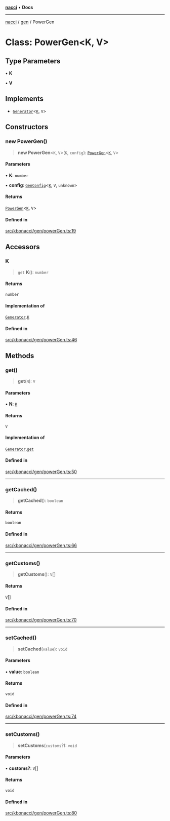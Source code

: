 [**nacci**](../../../README.md) • **Docs**

***

[nacci](../../../README.md) / [gen](../README.md) / PowerGen

# Class: PowerGen\<K, V\>

## Type Parameters

• **K**

• **V**

## Implements

- [`Generator`](../interfaces/Generator.md)\<[`K`](PowerGen.md#k), `V`\>

## Constructors

### new PowerGen()

> **new PowerGen**\<`K`, `V`\>(`K`, `config`): [`PowerGen`](PowerGen.md)\<[`K`](PowerGen.md#k), `V`\>

#### Parameters

• **K**: `number`

• **config**: [`GenConfig`](../interfaces/GenConfig.md)\<[`K`](PowerGen.md#k), `V`, `unknown`\>

#### Returns

[`PowerGen`](PowerGen.md)\<[`K`](PowerGen.md#k), `V`\>

#### Defined in

[src/kbonacci/gen/powerGen.ts:19](https://github.com/havelessbemore/nacci/blob/0e5a21e6c43aeb5913f37277f73a4fdd947434aa/src/kbonacci/gen/powerGen.ts#L19)

## Accessors

### K

> `get` **K**(): `number`

#### Returns

`number`

#### Implementation of

[`Generator`](../interfaces/Generator.md).[`K`](../interfaces/Generator.md#k)

#### Defined in

[src/kbonacci/gen/powerGen.ts:46](https://github.com/havelessbemore/nacci/blob/0e5a21e6c43aeb5913f37277f73a4fdd947434aa/src/kbonacci/gen/powerGen.ts#L46)

## Methods

### get()

> **get**(`N`): `V`

#### Parameters

• **N**: [`K`](PowerGen.md#k)

#### Returns

`V`

#### Implementation of

[`Generator`](../interfaces/Generator.md).[`get`](../interfaces/Generator.md#get)

#### Defined in

[src/kbonacci/gen/powerGen.ts:50](https://github.com/havelessbemore/nacci/blob/0e5a21e6c43aeb5913f37277f73a4fdd947434aa/src/kbonacci/gen/powerGen.ts#L50)

***

### getCached()

> **getCached**(): `boolean`

#### Returns

`boolean`

#### Defined in

[src/kbonacci/gen/powerGen.ts:66](https://github.com/havelessbemore/nacci/blob/0e5a21e6c43aeb5913f37277f73a4fdd947434aa/src/kbonacci/gen/powerGen.ts#L66)

***

### getCustoms()

> **getCustoms**(): `V`[]

#### Returns

`V`[]

#### Defined in

[src/kbonacci/gen/powerGen.ts:70](https://github.com/havelessbemore/nacci/blob/0e5a21e6c43aeb5913f37277f73a4fdd947434aa/src/kbonacci/gen/powerGen.ts#L70)

***

### setCached()

> **setCached**(`value`): `void`

#### Parameters

• **value**: `boolean`

#### Returns

`void`

#### Defined in

[src/kbonacci/gen/powerGen.ts:74](https://github.com/havelessbemore/nacci/blob/0e5a21e6c43aeb5913f37277f73a4fdd947434aa/src/kbonacci/gen/powerGen.ts#L74)

***

### setCustoms()

> **setCustoms**(`customs`?): `void`

#### Parameters

• **customs?**: `V`[]

#### Returns

`void`

#### Defined in

[src/kbonacci/gen/powerGen.ts:80](https://github.com/havelessbemore/nacci/blob/0e5a21e6c43aeb5913f37277f73a4fdd947434aa/src/kbonacci/gen/powerGen.ts#L80)
